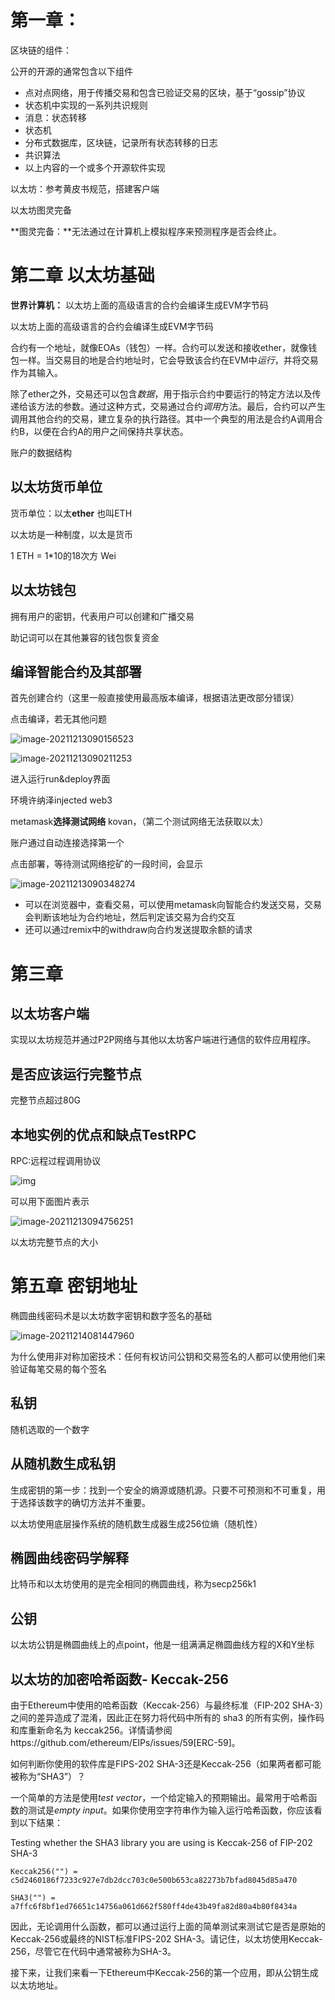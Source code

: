 # 第一章：

区块链的组件：

公开的开源的通常包含以下组件

- 点对点网络，用于传播交易和包含已验证交易的区块，基于“gossip”协议
- 状态机中实现的一系列共识规则
- 消息：状态转移
- 状态机
- 分布式数据库，区块链，记录所有状态转移的日志
- 共识算法
- 以上内容的一个或多个开源软件实现

以太坊：参考黄皮书规范，搭建客户端

以太坊图灵完备

**图灵完备：**无法通过在计算机上模拟程序来预测程序是否会终止。

# 第二章 以太坊基础



**世界计算机：** 以太坊上面的高级语言的合约会编译生成EVM字节码



以太坊上面的高级语言的合约会编译生成EVM字节码

合约有一个地址，就像EOAs（钱包）一样。合约可以发送和接收ether，就像钱包一样。当交易目的地是合约地址时，它会导致该合约在EVM中*运行*，并将交易作为其输入。



除了ether之外，交易还可以包含*数据*，用于指示合约中要运行的特定方法以及传递给该方法的参数。通过这种方式，交易通过合约*调用*方法。最后，合约可以产生调用其他合约的交易，建立复杂的执行路径。其中一个典型的用法是合约A调用合约B，以便在合约A的用户之间保持共享状态。

账户的数据结构



## 以太坊货币单位

货币单位：以太**ether**   也叫ETH

以太坊是一种制度，以太是货币

1 ETH = 1*10的18次方 Wei

## 以太坊钱包

拥有用户的密钥，代表用户可以创建和广播交易

助记词可以在其他兼容的钱包恢复资金



## 编译智能合约及其部署

首先创建合约（这里一般直接使用最高版本编译，根据语法更改部分错误）

点击编译，若无其他问题

![image-20211213090156523](%E7%B2%BE%E9%80%9A%E4%BB%A5%E5%A4%AA%E5%9D%8A.assets/image-20211213090156523.png)



![image-20211213090211253](%E7%B2%BE%E9%80%9A%E4%BB%A5%E5%A4%AA%E5%9D%8A.assets/image-20211213090211253.png)

进入运行run&deploy界面

环境许纳泽injected web3

metamask**选择测试网络** kovan，（第二个测试网络无法获取以太）

账户通过自动连接选择第一个



点击部署，等待测试网络挖矿的一段时间，会显示

![image-20211213090348274](%E7%B2%BE%E9%80%9A%E4%BB%A5%E5%A4%AA%E5%9D%8A.assets/image-20211213090348274.png)



- 可以在浏览器中，查看交易，可以使用metamask向智能合约发送交易，交易会判断该地址为合约地址，然后判定该交易为合约交互
- 还可以通过remix中的withdraw向合约发送提取余额的请求



# 第三章



## 以太坊客户端

实现以太坊规范并通过P2P网络与其他以太坊客户端进行通信的软件应用程序。



## 是否应该运行完整节点

完整节点超过80G



## 本地实例的优点和缺点TestRPC



RPC:远程过程调用协议



![img](%E7%B2%BE%E9%80%9A%E4%BB%A5%E5%A4%AA%E5%9D%8A.assets/263.png)

可以用下面图片表示

![image-20211213094756251](%E7%B2%BE%E9%80%9A%E4%BB%A5%E5%A4%AA%E5%9D%8A.assets/image-20211213094756251.png)

以太坊完整节点的大小







# 第五章 密钥地址

椭圆曲线密码术是以太坊数字密钥和数字签名的基础

![image-20211214081447960](%E7%B2%BE%E9%80%9A%E4%BB%A5%E5%A4%AA%E5%9D%8A.assets/image-20211214081447960.png)





为什么使用非对称加密技术：任何有权访问公钥和交易签名的人都可以使用他们来验证每笔交易的每个签名

## 私钥

随机选取的一个数字

## 从随机数生成私钥

生成密钥的第一步：找到一个安全的熵源或随机源。只要不可预测和不可重复，用于选择该数字的确切方法并不重要。

以太坊使用底层操作系统的随机数生成器生成256位熵（随机性）



## 椭圆曲线密码学解释

比特币和以太坊使用的是完全相同的椭圆曲线，称为secp256k1

## 公钥

以太坊公钥是椭圆曲线上的点point，他是一组满满足椭圆曲线方程的X和Y坐标



## 以太坊的加密哈希函数- Keccak-256

由于Ethereum中使用的哈希函数（Keccak-256）与最终标准（FIP-202 SHA-3）之间的差异造成了混淆，因此正在努力将代码中所有的 sha3 的所有实例，操作码和库重新命名为 keccak256。详情请参阅https://github.com/ethereum/EIPs/issues/59[ERC-59]。

如何判断你使用的软件库是FIPS-202 SHA-3还是Keccak-256（如果两者都可能被称为“SHA3”）？

一个简单的方法是使用*test vector*，一个给定输入的预期输出。最常用于哈希函数的测试是*empty input*。如果你使用空字符串作为输入运行哈希函数，你应该看到以下结果：

Testing whether the SHA3 library you are using is Keccak-256 of FIP-202 SHA-3

```
Keccak256("") =
c5d2460186f7233c927e7db2dcc703c0e500b653ca82273b7bfad8045d85a470

SHA3("") =
a7ffc6f8bf1ed76651c14756a061d662f580ff4de43b49fa82d80a4b80f8434a
```

因此，无论调用什么函数，都可以通过运行上面的简单测试来测试它是否是原始的Keccak-256或最终的NIST标准FIPS-202 SHA-3。请记住，以太坊使用Keccak-256，尽管它在代码中通常被称为SHA-3。

接下来，让我们来看一下Ethereum中Keccak-256的第一个应用，即从公钥生成以太坊地址。



